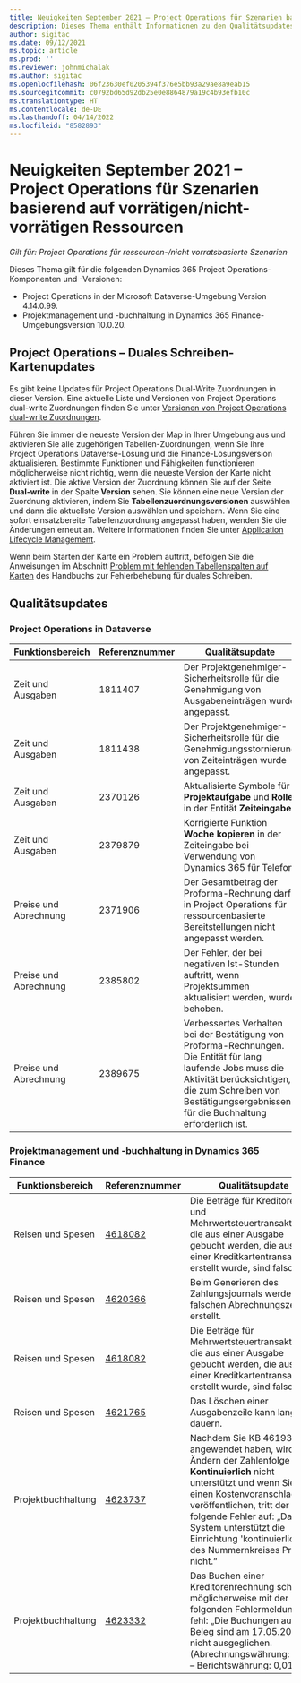 ```yaml
---
title: Neuigkeiten September 2021 – Project Operations für Szenarien basierend auf vorrätigen/nicht-vorrätigen Ressourcen
description: Dieses Thema enthält Informationen zu den Qualitätsupdates, die in der Version vom September 2021 der Project Operations für Szenarien basierend auf vorrätigen/nicht-vorrätigen Ressourcen.
author: sigitac
ms.date: 09/12/2021
ms.topic: article
ms.prod: ''
ms.reviewer: johnmichalak
ms.author: sigitac
ms.openlocfilehash: 06f23630ef0205394f376e5bb93a29ae8a9eab15
ms.sourcegitcommit: c0792bd65d92db25e0e8864879a19c4b93efb10c
ms.translationtype: HT
ms.contentlocale: de-DE
ms.lasthandoff: 04/14/2022
ms.locfileid: "8582893"
---
```

# <a name="whats-new-september-2021---project-operations-for-resourcenon-stocked-based-scenarios"></a>Neuigkeiten September 2021 – Project Operations für Szenarien basierend auf vorrätigen/nicht-vorrätigen Ressourcen

*Gilt für: Project Operations für ressourcen-/nicht vorratsbasierte Szenarien*

Dieses Thema gilt für die folgenden Dynamics 365 Project Operations-Komponenten und -Versionen:

   - Project Operations in der Microsoft Dataverse-Umgebung Version 4.14.0.99.
   - Projektmanagement und -buchhaltung in Dynamics 365 Finance-Umgebungsversion 10.0.20.

## <a name="project-operations-dual-write-maps-updates"></a>Project Operations – Duales Schreiben-Kartenupdates

Es gibt keine Updates für Project Operations Dual-Write Zuordnungen in dieser Version. Eine aktuelle Liste und Versionen von Project Operations dual-write Zuordnungen finden Sie unter [Versionen von Project Operations dual-write Zuordnungen](../environment/resource-dual-write-maps.md).

Führen Sie immer die neueste Version der Map in Ihrer Umgebung aus und aktivieren Sie alle zugehörigen Tabellen-Zuordnungen, wenn Sie Ihre Project Operations Dataverse-Lösung und die Finance-Lösungsversion aktualisieren. Bestimmte Funktionen und Fähigkeiten funktionieren möglicherweise nicht richtig, wenn die neueste Version der Karte nicht aktiviert ist. Die aktive Version der Zuordnung können Sie auf der Seite **Dual-write** in der Spalte **Version** sehen. Sie können eine neue Version der Zuordnung aktivieren, indem Sie **Tabellenzuordnungsversionen** auswählen und dann die aktuellste Version auswählen und speichern. Wenn Sie eine sofort einsatzbereite Tabellenzuordnung angepasst haben, wenden Sie die Änderungen erneut an. Weitere Informationen finden Sie unter [Application Lifecycle Management](/dynamics365/fin-ops-core/dev-itpro/data-entities/dual-write/app-lifecycle-management).

Wenn beim Starten der Karte ein Problem auftritt, befolgen Sie die Anweisungen im Abschnitt [Problem mit fehlenden Tabellenspalten auf Karten](/dynamics365/fin-ops-core/dev-itpro/data-entities/dual-write/dual-write-troubleshooting-finops-upgrades#missing-table-columns-issue-on-maps) des Handbuchs zur Fehlerbehebung für duales Schreiben.

## <a name="quality-updates"></a>Qualitätsupdates

### <a name="project-operations-on-dataverse"></a>Project Operations in Dataverse

| **Funktionsbereich** | **Referenznummer** | **Qualitätsupdate** |
| --- | --- | --- |
| Zeit und Ausgaben | 1811407 | Der Projektgenehmiger-Sicherheitsrolle für die Genehmigung von Ausgabeneinträgen wurde angepasst. |
| Zeit und Ausgaben | 1811438 | Der Projektgenehmiger-Sicherheitsrolle für die Genehmigungsstornierung von Zeiteinträgen wurde angepasst. |
| Zeit und Ausgaben | 2370126 | Aktualisierte Symbole für **Projektaufgabe** und **Rolle** in der Entität **Zeiteingabe**. |
| Zeit und Ausgaben | 2379879 | Korrigierte Funktion **Woche kopieren** in der Zeiteingabe bei Verwendung von Dynamics 365 für Telefon. |
| Preise und Abrechnung | 2371906 | Der Gesamtbetrag der Proforma-Rechnung darf in Project Operations für ressourcenbasierte Bereitstellungen nicht angepasst werden. |
| Preise und Abrechnung | 2385802 | Der Fehler, der bei negativen Ist-Stunden auftritt, wenn Projektsummen aktualisiert werden, wurde behoben. |
| Preise und Abrechnung | 2389675 | Verbessertes Verhalten bei der Bestätigung von Proforma-Rechnungen. Die Entität für lang laufende Jobs muss die Aktivität berücksichtigen, die zum Schreiben von Bestätigungsergebnissen für die Buchhaltung erforderlich ist. |

### <a name="project-management-and-accounting-in-dynamics-365-finance"></a>Projektmanagement und -buchhaltung in Dynamics 365 Finance

| Funktionsbereich | Referenznummer | Qualitätsupdate |
| --- | --- | --- |
| Reisen und Spesen | [4618082](https://fix.lcs.dynamics.com/Issue/Details?kb=4618082&amp;bugId=583101&amp;dbType=3&amp;qc=9c85ac8ca1e5e9cd07fac9e9aa2cb0914724e28b86ad3339dacf7741f554c605) | Die Beträge für Kreditoren- und Mehrwertsteuertransaktionen, die aus einer Ausgabe gebucht werden, die aus einer Kreditkartentransaktion erstellt wurde, sind falsch. |
| Reisen und Spesen | [4620366](https://fix.lcs.dynamics.com/Issue/Details?kb=4620366&amp;bugId=579485&amp;dbType=3&amp;qc=e864789bd95505ea624c537d585bf113c2de60b97c88439d44693dbd85aa8e92) | Beim Generieren des Zahlungsjournals werden die falschen Abrechnungszeilen erstellt. |
| Reisen und Spesen | [4618082](https://fix.lcs.dynamics.com/Issue/Details?kb=4618082&amp;bugId=583101&amp;dbType=3&amp;qc=9c85ac8ca1e5e9cd07fac9e9aa2cb0914724e28b86ad3339dacf7741f554c605) | Die Beträge für Mehrwertsteuertransaktionen, die aus einer Ausgabe gebucht werden, die aus einer Kreditkartentransaktion erstellt wurde, sind falsch. |
| Reisen und Spesen | [4621765](https://fix.lcs.dynamics.com/Issue/Details?kb=4621765&amp;bugId=587306&amp;dbType=3&amp;qc=6fbfad0123d4e95eaf8d5a5a2f6c354577c991b7905c852ab02d1f94e728a876) | Das Löschen einer Ausgabenzeile kann lange dauern. |
| Projektbuchhaltung | [4623737](https://fix.lcs.dynamics.com/Issue/Details?kb=4623737&amp;bugId=598109&amp;dbType=3&amp;qc=4101fc5865201e21815299f2ff11ae46d5d5370510868df86c25ee09a8ca1a0c) | Nachdem Sie KB 4619395 angewendet haben, wird das Ändern der Zahlenfolge in **Kontinuierlich** nicht unterstützt und wenn Sie einen Kostenvoranschlag veröffentlichen, tritt der folgende Fehler auf: „Das System unterstützt die Einrichtung 'kontinuierlich' des Nummernkreises Proj_X nicht.“ |
| Projektbuchhaltung | [4623332](https://fix.lcs.dynamics.com/Issue/Details?kb=4623332&amp;bugId=586034&amp;dbType=3&amp;qc=2f64bb1977c4a9c9dd2ce9de7e72230b86eca14b6295c5bbfb614ea97ad81caf) | Das Buchen einer Kreditorenrechnung schlägt möglicherweise mit der folgenden Fehlermeldung fehl: „Die Buchungen auf dem Beleg sind am 17.05.2021 nicht ausgeglichen. (Abrechnungswährung: 0,00 – Berichtswährung: 0,01).“ |
